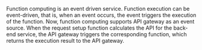 Function computing is an event driven service. Function execution can be event-driven, that is, when an event occurs, the event triggers the execution of the function. Now, function computing supports API gateway as an event source. When the request setup function calculates the API for the back-end service, the API gateway triggers the corresponding function, which returns the execution result to the API gateway.
